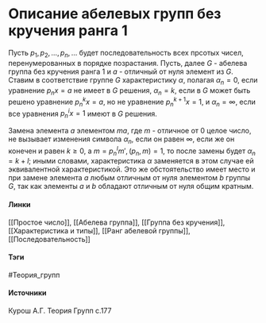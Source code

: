 # Описание абелевых групп без кручения ранга 1
Пусть $p_{1},p_{2},\dots,p_{n},\dots$ будет последовательность всех прсотых чисел, перенумерованных в порядке позрастания. Пусть, далее $G$ - абелева группа без кручения ранга 1 и $a$ - отличный от нуля элемент из $G$. Ставим в соответствие группе $G$ характеристику $\alpha$, полагая $\alpha_{n}=0$, если уравнение $p_{n}x=a$ не имеет в $G$ решения, $\alpha_{n}=k$, если в $G$ может быть решено уравнение $p_{n}^{k}x=a$, но не уравнение $p_{n}^{k+1}x=1$, и $\alpha_{n}=\infty$, если все уравнения $p_{n}^{i}x=1$ имеют в $G$ решения.

Замена элемента $a$ элементом $ma$, где $m$ - отличное от 0 целое число, не вызывает изменения символа $\alpha_{n}$, если он равен $\infty$, если же он конечен и равен $k\ge0$, а $m=p_{n}^{l}m',(p_{n},m)=1$, то после замены будет $\alpha_{n}=k+l$; иными словами, характеристика $\alpha$ заменяется в этом случае ей эквивалентной характеристикой. Это же обстоятельство имеет место и при замене элемента $a$ любым отличным от нуля элементом $b$ группы $G$, так как элементы $a$ и $b$ обладают отличным от нуля общим кратным.
#### Линки
 [[Простое число]],
 [[Абелева группа]],
 [[Группа без кручения]],
 [[Характеристика и типы]],
 [[Ранг абелевой группы]],
 [[Последовательность]]
#### Тэги
 #Теория_групп 
#### Источники
 Курош А.Г. Теория Групп с.177